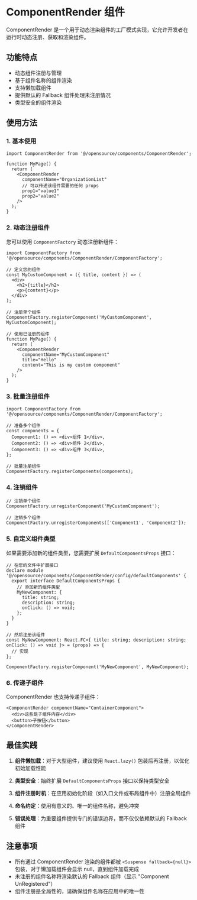 # ComponentRender 组件

ComponentRender 是一个用于动态渲染组件的工厂模式实现，它允许开发者在运行时动态注册、获取和渲染组件。

## 功能特点

- 动态组件注册与管理
- 基于组件名称的组件渲染
- 支持懒加载组件
- 提供默认的 Fallback 组件处理未注册情况
- 类型安全的组件渲染

## 使用方法

### 1. 基本使用

```tsx
import ComponentRender from '@/opensource/components/ComponentRender';

function MyPage() {
  return (
    <ComponentRender 
      componentName="OrganizationList"
      // 可以传递该组件需要的任何 props
      prop1="value1"
      prop2="value2"
    />
  );
}
```

### 2. 动态注册组件

您可以使用 `ComponentFactory` 动态注册新组件：

```tsx
import ComponentFactory from '@/opensource/components/ComponentRender/ComponentFactory';

// 定义您的组件
const MyCustomComponent = ({ title, content }) => (
  <div>
    <h2>{title}</h2>
    <p>{content}</p>
  </div>
);

// 注册单个组件
ComponentFactory.registerComponent('MyCustomComponent', MyCustomComponent);

// 使用已注册的组件
function MyPage() {
  return (
    <ComponentRender 
      componentName="MyCustomComponent" 
      title="Hello"
      content="This is my custom component"
    />
  );
}
```

### 3. 批量注册组件

```tsx
import ComponentFactory from '@/opensource/components/ComponentRender/ComponentFactory';

// 准备多个组件
const components = {
  Component1: () => <div>组件 1</div>,
  Component2: () => <div>组件 2</div>,
  Component3: () => <div>组件 3</div>,
};

// 批量注册组件
ComponentFactory.registerComponents(components);
```

### 4. 注销组件

```tsx
// 注销单个组件
ComponentFactory.unregisterComponent('MyCustomComponent');

// 注销多个组件
ComponentFactory.unregisterComponents(['Component1', 'Component2']);
```

### 5. 自定义组件类型

如果需要添加新的组件类型，您需要扩展 `DefaultComponentsProps` 接口：

```tsx
// 在您的文件中扩展接口
declare module '@/opensource/components/ComponentRender/config/defaultComponents' {
  export interface DefaultComponentsProps {
    // 添加新的组件类型
    MyNewComponent: {
      title: string;
      description: string;
      onClick: () => void;
    };
  }
}

// 然后注册该组件
const MyNewComponent: React.FC<{ title: string; description: string; onClick: () => void }> = (props) => {
  // 实现
};

ComponentFactory.registerComponent('MyNewComponent', MyNewComponent);
```

### 6. 传递子组件

ComponentRender 也支持传递子组件：

```tsx
<ComponentRender componentName="ContainerComponent">
  <div>这些是子组件内容</div>
  <button>子按钮</button>
</ComponentRender>
```

## 最佳实践

1. **组件懒加载**：对于大型组件，建议使用 `React.lazy()` 包装后再注册，以优化初始加载性能

2. **类型安全**：始终扩展 `DefaultComponentsProps` 接口以保持类型安全

3. **组件注册时机**：在应用初始化阶段（如入口文件或布局组件中）注册全局组件

4. **命名约定**：使用有意义的、唯一的组件名称，避免冲突

5. **错误处理**：为重要组件提供专门的错误边界，而不仅仅依赖默认的 Fallback 组件

## 注意事项

- 所有通过 ComponentRender 渲染的组件都被 `<Suspense fallback={null}>` 包装，对于懒加载组件会显示 null，直到组件加载完成
- 未注册的组件名称将渲染默认的 Fallback 组件（显示 "Component UnRegistered"）
- 组件注册是全局性的，请确保组件名称在应用中的唯一性 
